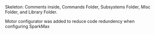 Skeleton:
Comments inside, Commands Folder, Subsystems Folder, Misc Folder, and Library Folder.

Motor configurator was added to reduce code redundency when configuring SparkMax
